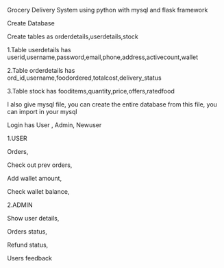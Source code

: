 
Grocery Delivery System using python with mysql and flask framework 

Create Database

Create tables as orderdetails,userdetails,stock

1.Table userdetails has userid,username,password,email,phone,address,activecount,wallet

2.Table orderdetails has ord_id,username,foodordered,totalcost,delivery_status

3.Table stock has fooditems,quantity,price,offers,ratedfood

I also give mysql file, you can create the entire database from this file, you can import in your mysql

Login has User , Admin, Newuser

1.USER

  Orders,
  
  Check out prev orders,
  
  Add wallet amount,
  
  Check wallet balance,

2.ADMIN

  Show user details,
  
  Orders status,
  
  Refund status,
  
  Users feedback
